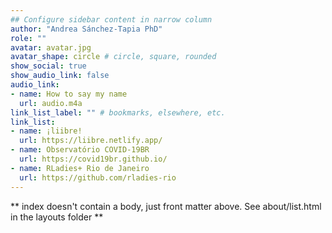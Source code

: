 ```yaml
---
## Configure sidebar content in narrow column
author: "Andrea Sánchez-Tapia PhD"
role: ""
avatar: avatar.jpg
avatar_shape: circle # circle, square, rounded
show_social: true
show_audio_link: false
audio_link: 
- name: How to say my name
  url: audio.m4a
link_list_label: "" # bookmarks, elsewhere, etc.
link_list:
- name: ¡liibre!
  url: https://liibre.netlify.app/
- name: Observatório COVID-19BR
  url: https://covid19br.github.io/
- name: RLadies+ Rio de Janeiro
  url: https://github.com/rladies-rio
---
```


** index doesn't contain a body, just front matter above.
See about/list.html in the layouts folder **
